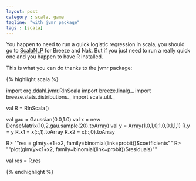 ```yaml
---
layout: post
category : scala, game
tagline: "with jvmr package"
tags : [scala]
---
```


You happen to need to run a quick logistic regression in scala, you should go to [ScalaNLP](www.scalanlp.org/) for Breeze and Nak. But if you just need to run a really quick one and you happen to have R installed.

<!--more-->

This is what you can do thanks to the jvmr package:

{% highlight scala %}

import org.ddahl.jvmr.RInScala
import breeze.linalg._
import breeze.stats.distributions._
import scala.util._

val R = RInScala()

val gau = Gaussian(0.0,1.0)
val x = new DenseMatrix(10,2,gau.sample(20).toArray)
val y =  Array(1,0,1,0,1,0,0,1,1,1)
R.y  = y
R.x1 = x(::,1).toArray
R.x2 = x(::,0).toArray

R> ""res = glm(y~x1+x2, family=binomial(link=probit))$coefficients""
R> ""plot(glm(y~x1+x2, family=binomial(link=probit))$residuals)""

val res = R.res

{% endhighlight %}

